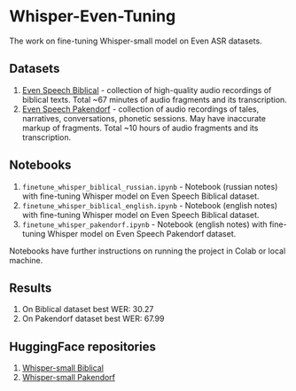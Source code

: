 # Whisper-Even-Tuning

The work on fine-tuning Whisper-small model on Even ASR datasets.

## Datasets
1. [Even Speech Biblical](https://huggingface.co/datasets/tbkazakova/even_speech_biblical) - collection of high-quality audio recordings of biblical texts. Total ~67 minutes of audio fragments and its transcription.
2. [Even Speech Pakendorf](https://huggingface.co/datasets/tbkazakova/even_speech_pakendorf) - collection of audio recordings of tales, narratives, conversations, phonetic sessions. May have inaccurate markup of fragments. Total ~10 hours of audio fragments and its transcription.

## Notebooks
1. `finetune_whisper_biblical_russian.ipynb` - Notebook (russian notes) with fine-tuning Whisper model on Even Speech Biblical dataset.
2. `finetune_whisper_biblical_english.ipynb` - Notebook (english notes) with fine-tuning Whisper model on Even Speech Biblical dataset.
3. `finetune_whisper_pakendorf.ipynb` - Notebook (english notes) with fine-tuning Whisper model on Even Speech Pakendorf dataset.

Notebooks have further instructions on running the project in Colab or local machine.

## Results
1. On Biblical dataset best WER: 30.27
2. On Pakendorf dataset best WER: 67.99

## HuggingFace repositories
1. [Whisper-small Biblical](https://huggingface.co/VovaK13/whisper-small-even)
2. [Whisper-small Pakendorf](https://huggingface.co/tanya-kta/whisper-small-pakendorf)
